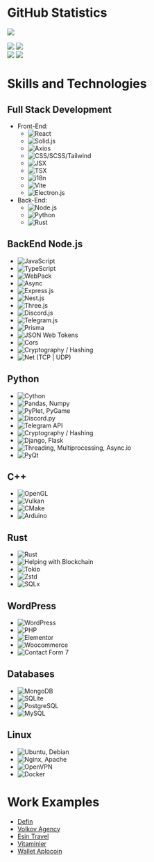 # GitHub Statistics

[![](https://github-readme-stats.vercel.app/api?username=ArtemkaDev&show_icons=true&theme=radical&count_private=true&hide=issues,stars)](https://github.com/ArtemkaDev?tab=repositories) <br /> <br />
[![](https://github-readme-stats.vercel.app/api/pin?username=ArtemkaDev&repo=UCS&theme=radical)](https://github.com/ArtemkaDev/UCS)
[![](https://github-readme-stats.vercel.app/api/pin?username=ArtemkaDev&repo=RPGame&theme=radical)](https://github.com/ArtemkaDev/RPGame)
<br>
[![](https://github-readme-stats.vercel.app/api/pin?username=ArtemkaDev&repo=HttpRpc&theme=radical)](https://github.com/ArtemkaDev/HttpRpc)
[![](https://github-readme-stats.vercel.app/api/pin?username=AploCoin&repo=PythonTools&theme=radical)](https://github.com/AploCoin/PythonTools)

# Skills and Technologies

## Full Stack Development
- Front-End:
  - ![React](https://img.shields.io/badge/React-61DBFB?style=for-the-badge&logo=react&labelColor=black)
  - ![Solid.js](https://img.shields.io/badge/Solid.js-222C37?style=for-the-badge&logo=solid&labelColor=black)
  - ![Axios](https://img.shields.io/badge/Axios-007ACC?style=for-the-badge&logo=axios&labelColor=black)
  - ![CSS/SCSS/Tailwind](https://img.shields.io/badge/CSS%2FSCSS%2FTailwind-1572B6?style=for-the-badge&logo=css3&labelColor=black)
  - ![JSX](https://img.shields.io/badge/JavaScript-F7DF1E?style=for-the-badge&logo=javascript&labelColor=black)
  - ![TSX](https://img.shields.io/badge/TypeScript-3178C6?style=for-the-badge&logo=typescript&labelColor=black)
  - ![i18n](https://img.shields.io/badge/i18n-26A69A?style=for-the-badge&logo=i18next&labelColor=black)
  - ![Vite](https://img.shields.io/badge/Vite-646CFF?style=for-the-badge&logo=vite&labelColor=black)
  - ![Electron.js](https://img.shields.io/badge/Electron.js-47848F?style=for-the-badge&logo=electron&labelColor=black)
- Back-End:
  - ![Node.js](https://img.shields.io/badge/Node.js-339933?style=for-the-badge&logo=node.js&labelColor=black)
  - ![Python](https://img.shields.io/badge/Python-3776AB?style=for-the-badge&logo=python&labelColor=black)
  - ![Rust](https://img.shields.io/badge/Rust-000000?style=for-the-badge&logo=rust&labelColor=black)
  
## BackEnd Node.js
- ![JavaScript](https://img.shields.io/badge/JavaScript-F7DF1E?style=for-the-badge&logo=javascript&labelColor=black)
- ![TypeScript](https://img.shields.io/badge/TypeScript-3178C6?style=for-the-badge&logo=typescript&labelColor=black)
- ![WebPack](https://img.shields.io/badge/WebPack-8DD6F9?style=for-the-badge&logo=webpack&labelColor=black)
- ![Async](https://img.shields.io/badge/Async-09B6A2?style=for-the-badge&logo=codeium&labelColor=black)
- ![Express.js](https://img.shields.io/badge/Express.js-339933?style=for-the-badge&logo=express&labelColor=black)
- ![Nest.js](https://img.shields.io/badge/Nest.js-E0234E?style=for-the-badge&logo=nestjs&labelColor=black)
- ![Three.js](https://img.shields.io/badge/Three.js-000000?style=for-the-badge&logo=three.js&labelColor=black)
- ![Discord.js](https://img.shields.io/badge/Discord.js-5865F2?style=for-the-badge&logo=discord&labelColor=black)
- ![Telegram.js](https://img.shields.io/badge/Telegram.js-26A5E4?style=for-the-badge&logo=telegram&labelColor=black)
- ![Prisma](https://img.shields.io/badge/Prisma-2D3748?style=for-the-badge&logo=prisma&labelColor=black)
- ![JSON Web Tokens](https://img.shields.io/badge/JSON%20Web%20Tokens-000000?style=for-the-badge&logo=json-web-tokens&labelColor=black)
- ![Cors](https://img.shields.io/badge/Cors-6DB33F?style=for-the-badge&logo=springsecurity&labelColor=black)
- ![Cryptography / Hashing](https://img.shields.io/badge/Cryptography%20%2F%20Hashing-003A70?style=for-the-badge&logo=letsencrypt&labelColor=black)
- ![Net (TCP | UDP)](https://img.shields.io/badge/Net%20%28TCP%20%7C%20UDP%29-2596BE?style=for-the-badge&logo=trpc&labelColor=black)

## Python
- ![Cython](https://img.shields.io/badge/Cython-1D9FD7?style=for-the-badge&logo=pythonanywhere&labelColor=black)
- ![Pandas, Numpy](https://img.shields.io/badge/Pandas%2C%20Numpy-013243?style=for-the-badge&logo=numpy&labelColor=black)
- ![PyPlet, PyGame](https://img.shields.io/badge/PyPlet%2C%20PyGame-306998?style=for-the-badge&logo=python&labelColor=black)
- ![Discord.py](https://img.shields.io/badge/Discord.py-7289DA?style=for-the-badge&logo=discord&labelColor=black)
- ![Telegram API](https://img.shields.io/badge/Telegram%20API-2CA5E0?style=for-the-badge&logo=telegram&labelColor=black)
- ![Cryptography / Hashing](https://img.shields.io/badge/Cryptography%20%2F%20Hashing-003A70?style=for-the-badge&logo=letsencrypt&labelColor=black)
- ![Django, Flask](https://img.shields.io/badge/Django%2C%20Flask-092E20?style=for-the-badge&logo=django&labelColor=black)
- ![Threading, Multiprocessing, Async.io](https://img.shields.io/badge/Threading%2C%20Multiprocessing%2C%20Async.io-333333?style=for-the-badge&logo=python&labelColor=black)
- ![PyQt](https://img.shields.io/badge/PyQt-41CD52?style=for-the-badge&logo=qt&labelColor=black)

## C++
- ![OpenGL](https://img.shields.io/badge/OpenGL-5586A4?style=for-the-badge&logo=opengl&labelColor=black)
- ![Vulkan](https://img.shields.io/badge/Vulkan-AC162C?style=for-the-badge&logo=vulkan&labelColor=black)
- ![CMake](https://img.shields.io/badge/CMake-064F8C?style=for-the-badge&logo=cmake&labelColor=black)
- ![Arduino](https://img.shields.io/badge/Arduino-00979D?style=for-the-badge&logo=arduino&labelColor=black)

## Rust
- ![Rust](https://img.shields.io/badge/Rust-000000?style=for-the-badge&logo=rust&labelColor=black)
- ![Helping with Blockchain](https://img.shields.io/badge/Helping%20with%20Blockchain-121D33?style=for-the-badge&logo=blockchaindotcom&labelColor=black)
- ![Tokio](https://img.shields.io/badge/Tokio-29A7DF?style=for-the-badge&logo=topcoder&labelColor=black)
- ![Zstd](https://img.shields.io/badge/Zstd-4E5EE4?style=for-the-badge&logo=openzeppelin&labelColor=black)
- ![SQLx](https://img.shields.io/badge/SQLx-003B57?style=for-the-badge&logo=sqlite&labelColor=black)

## WordPress
- ![WordPress](https://img.shields.io/badge/WordPress-21759B?style=for-the-badge&logo=wordpress&labelColor=black)
- ![PHP](https://img.shields.io/badge/PHP-777BB4?style=for-the-badge&logo=php&labelColor=black)
- ![Elementor](https://img.shields.io/badge/Elementor-333333?style=for-the-badge&logo=elementor&labelColor=black)
- ![Woocommerce](https://img.shields.io/badge/Woocommerce-96588A?style=for-the-badge&logo=woocommerce&labelColor=black)
- ![Contact Form 7](https://img.shields.io/badge/Contact%20Form%207-333333?style=for-the-badge&logo=wordpress&labelColor=black)

## Databases
- ![MongoDB](https://img.shields.io/badge/MongoDB-47A248?style=for-the-badge&logo=mongodb&labelColor=black)
- ![SQLite](https://img.shields.io/badge/SQLite-003B57?style=for-the-badge&logo=sqlite&labelColor=black)
- ![PostgreSQL](https://img.shields.io/badge/PostgreSQL-336791?style=for-the-badge&logo=postgresql&labelColor=black)
- ![MySQL](https://img.shields.io/badge/MySQL-4479A1?style=for-the-badge&logo=mysql&labelColor=black)

## Linux
- ![Ubuntu, Debian](https://img.shields.io/badge/Ubuntu%2C%20Debian-E95420?style=for-the-badge&logo=linux&labelColor=black)
- ![Nginx, Apache](https://img.shields.io/badge/Nginx%2C%20Apache-009639?style=for-the-badge&logo=apache&labelColor=black)
- ![OpenVPN](https://img.shields.io/badge/OpenVPN-333333?style=for-the-badge&logo=openvpn&labelColor=black)
- ![Docker](https://img.shields.io/badge/Docker-2496ED?style=for-the-badge&logo=docker&labelColor=black)

# Work Examples
- [Defin](https://defin.com.ua)
- [Volkov Agency](https://volkov-agency.com.ua)
- [Esin Travel](https://esin-travel.moderno-agency.com.ua/)
- [Vitaminler](https://vitaminler.moderno-agency.com.ua/)
- [Wallet Aplocoin](https://wallet.aplocoin.com/)

